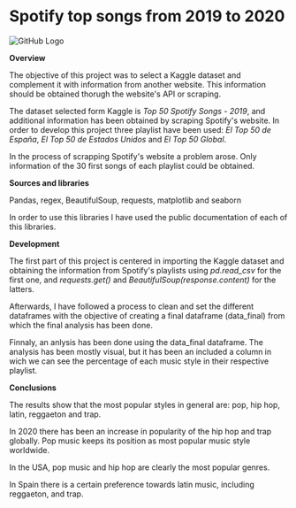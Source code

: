 # Spotify top songs from 2019 to 2020

![GitHub Logo](C:\Users\juanp\Ironhack\pipelines-project\musica.png)


**Overview**

The objective of this project was to select a Kaggle dataset and complement it with information from another website. This information should be obtained thorugh the website's API or scraping.

The dataset selected form Kaggle is *Top 50 Spotify Songs - 2019*, and additional information has been obtained by scraping Spotify's website. In order to develop this project three playlist have been used: *El Top 50 de España*, *El Top 50 de Estados Unidos* and *El Top 50 Global*. 

In the process of scrapping Spotify's website a problem arose. Only information of the 30 first songs of each playlist could be obtained. 


**Sources and libraries**

Pandas, regex, BeautifulSoup, requests, matplotlib and seaborn

In order to use this libraries I have used the public documentation of each of this libraries. 


**Development**

The first part of this project is centered in importing the Kaggle dataset and obtaining the information from Spotify's playlists using *pd.read_csv* for the first one, and *requests.get()* and *BeautifulSoup(response.content)* for the latters. 

Afterwards, I have followed a process to clean and set the different dataframes with the objective of creating a final dataframe (data_final) from which the final analysis has been done. 

Finnaly, an anlysis has been done using the data_final dataframe. The analysis has been mostly visual, but it has been an included a column in wich we can see the percentage of each music style in their respective playlist. 


**Conclusions**

The results show that the most popular styles in general are: pop, hip hop, latin, reggaeton and trap. 

In 2020 there has been an increase in popularity of the hip hop and trap globally. Pop music keeps its position as most popular music style worldwide. 

In the USA, pop music and hip hop are clearly the most popular genres. 

In Spain there is a certain preference towards latin music, including reggaeton, and trap. 



